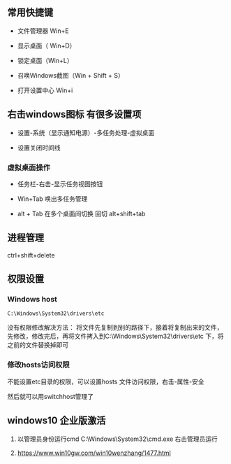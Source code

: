 ## 常用快捷键
- 文件管理器 Win+E

- 显示桌面（ Win+D）

- 锁定桌面（Win+L）

- 召唤Windows截图（Win + Shift + S）

- 打开设置中心 Win+i

## 右击windows图标 有很多设置项
- 设置-系统（显示通知电源）-多任务处理-虚拟桌面 

- 设置关闭时间线

### 虚拟桌面操作
- 任务栏-右击-显示任务视图按钮 

- Win+Tab 唤出多任务管理

- alt + Tab 在多个桌面间切换 回切 alt+shift+tab

## 进程管理
ctrl+shift+delete

## 权限设置
### Windows host 
```
C:\Windows\System32\drivers\etc
```
没有权限修改解决方法：
将文件先复制到别的路径下，接着将复制出来的文件，先修改，修改完后，再将文件拷入到C:\Windows\System32\drivers\etc 下，将之前的文件替换掉即可

### 修改hosts访问权限
不能设置etc目录的权限，可以设置hosts 文件访问权限，右击-属性-安全

然后就可以用switchhost管理了

## windows10 企业版激活
1. 以管理员身份运行cmd
C:\Windows\System32\cmd.exe 
右击管理员运行

2. https://www.win10gw.com/win10wenzhang/1477.html
